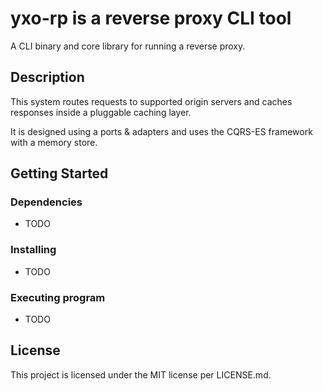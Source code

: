 # yxo-rp is a reverse proxy CLI tool

A CLI binary and core library for running a reverse proxy. 

## Description

This system routes requests to supported origin servers and caches responses inside a pluggable caching layer.

It is designed using a ports & adapters and uses the CQRS-ES framework with a memory store.

## Getting Started

### Dependencies

* TODO 

### Installing

* TODO 

### Executing program

* TODO 

## License

This project is licensed under the MIT license per LICENSE.md.
